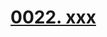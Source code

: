 # [0022. xxx](https://github.com/Tdahuyou/chrome/tree/main/0022.%20xxx)

<!-- region:toc -->

<!-- endregion:toc -->


